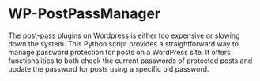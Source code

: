 # WP-PostPassManager
The post-pass plugins on Wordpress is either too expensive or slowing down the system. This Python script provides a straightforward way to manage password protection for posts on a WordPress site. It offers functionalities to both check the current passwords of protected posts and update the password for posts using a specific old password. 
